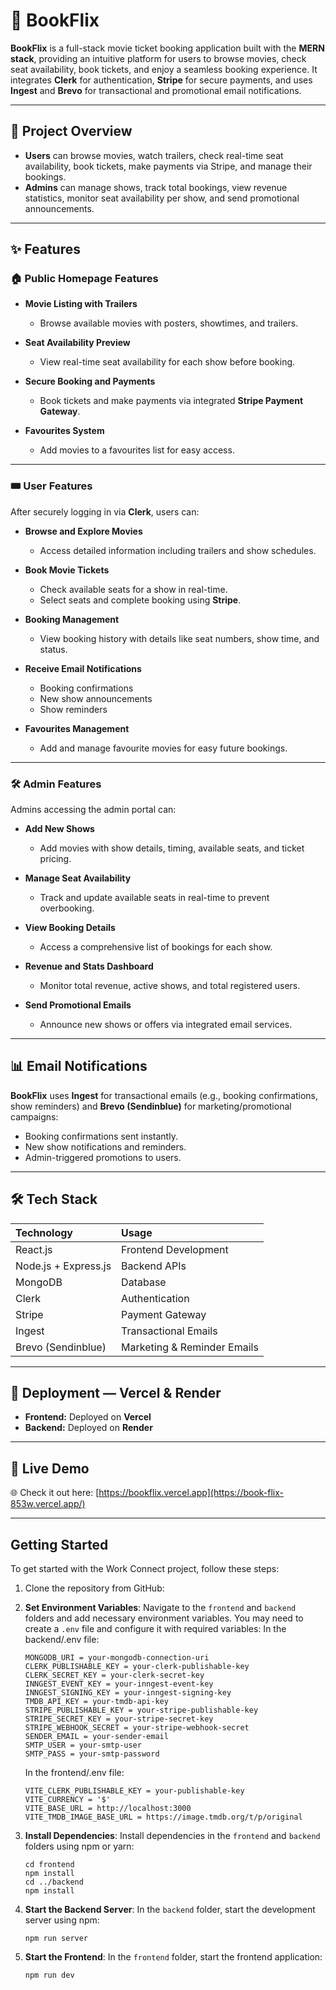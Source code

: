 # 🎥 BookFlix

**BookFlix** is a full-stack movie ticket booking application built with the **MERN stack**, providing an intuitive platform for users to browse movies, check seat availability, book tickets, and enjoy a seamless booking experience. It integrates **Clerk** for authentication, **Stripe** for secure payments, and uses **Ingest** and **Brevo** for transactional and promotional email notifications.

---

## 📌 Project Overview

- **Users** can browse movies, watch trailers, check real-time seat availability, book tickets, make payments via Stripe, and manage their bookings.
- **Admins** can manage shows, track total bookings, view revenue statistics, monitor seat availability per show, and send promotional announcements.

---

## ✨ Features

### 🏠 Public Homepage Features

- **Movie Listing with Trailers**
  - Browse available movies with posters, showtimes, and trailers.

- **Seat Availability Preview**
  - View real-time seat availability for each show before booking.

- **Secure Booking and Payments**
  - Book tickets and make payments via integrated **Stripe Payment Gateway**.

- **Favourites System**
  - Add movies to a favourites list for easy access.

---

### 🎟️ User Features

After securely logging in via **Clerk**, users can:

- **Browse and Explore Movies**
  - Access detailed information including trailers and show schedules.

- **Book Movie Tickets**
  - Check available seats for a show in real-time.
  - Select seats and complete booking using **Stripe**.

- **Booking Management**
  - View booking history with details like seat numbers, show time, and status.

- **Receive Email Notifications**
  - Booking confirmations
  - New show announcements
  - Show reminders

- **Favourites Management**
  - Add and manage favourite movies for easy future bookings.

---

### 🛠️ Admin Features

Admins accessing the admin portal can:

- **Add New Shows**
  - Add movies with show details, timing, available seats, and ticket pricing.

- **Manage Seat Availability**
  - Track and update available seats in real-time to prevent overbooking.

- **View Booking Details**
  - Access a comprehensive list of bookings for each show.

- **Revenue and Stats Dashboard**
  - Monitor total revenue, active shows, and total registered users.

- **Send Promotional Emails**
  - Announce new shows or offers via integrated email services.

---

## 📊 Email Notifications

**BookFlix** uses **Ingest** for transactional emails (e.g., booking confirmations, show reminders) and **Brevo (Sendinblue)** for marketing/promotional campaigns:

- Booking confirmations sent instantly.
- New show notifications and reminders.
- Admin-triggered promotions to users.

---

## 🛠️ Tech Stack

| Technology  | Usage |
|:-------------|:----------|
| React.js      | Frontend Development |
| Node.js + Express.js | Backend APIs |
| MongoDB       | Database |
| Clerk         | Authentication |
| Stripe        | Payment Gateway |
| Ingest        | Transactional Emails |
| Brevo (Sendinblue) | Marketing & Reminder Emails |

---

## 🚀 Deployment — Vercel & Render

- **Frontend:** Deployed on **Vercel**
- **Backend:** Deployed on **Render**

---

## 🚀 Live Demo

🌐 Check it out here: [https://bookflix.vercel.app](https://book-flix-853w.vercel.app/)

---

## Getting Started

To get started with the Work Connect project, follow these steps:

1. Clone the repository from GitHub:

2. **Set Environment Variables**: Navigate to the `frontend` and `backend` folders and add necessary environment variables. You may need to create a `.env` file and configure it with required variables:
   In the backend/.env file:

   ```
   MONGODB_URI = your-mongodb-connection-uri
   CLERK_PUBLISHABLE_KEY = your-clerk-publishable-key
   CLERK_SECRET_KEY = your-clerk-secret-key  
   INNGEST_EVENT_KEY = your-inngest-event-key
   INNGEST_SIGNING_KEY = your-inngest-signing-key
   TMDB_API_KEY = your-tmdb-api-key 
   STRIPE_PUBLISHABLE_KEY = your-stripe-publishable-key
   STRIPE_SECRET_KEY = your-stripe-secret-key
   STRIPE_WEBHOOK_SECRET = your-stripe-webhook-secret 
   SENDER_EMAIL = your-sender-email
   SMTP_USER = your-smtp-user
   SMTP_PASS = your-smtp-password
   ```

   In the frontend/.env file:

   ```
   VITE_CLERK_PUBLISHABLE_KEY = your-publishable-key 
   VITE_CURRENCY = '$'
   VITE_BASE_URL = http://localhost:3000
   VITE_TMDB_IMAGE_BASE_URL = https://image.tmdb.org/t/p/original
   ```

3. **Install Dependencies**: Install dependencies in the `frontend` and `backend` folders using npm or yarn:

   ```
   cd frontend
   npm install
   cd ../backend
   npm install
   ```

4. **Start the Backend Server**: In the `backend` folder, start the development server using npm:

   ```
   npm run server
   ```

5. **Start the Frontend**: In the `frontend` folder, start the frontend application:

   ```
   npm run dev
   ```
